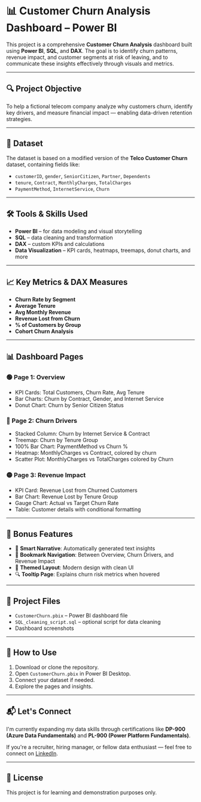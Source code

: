 # 📊 Customer Churn Analysis Dashboard – Power BI

This project is a comprehensive **Customer Churn Analysis** dashboard built using **Power BI**, **SQL**, and **DAX**. The goal is to identify churn patterns, revenue impact, and customer segments at risk of leaving, and to communicate these insights effectively through visuals and metrics.

---

## 🔍 Project Objective

To help a fictional telecom company analyze why customers churn, identify key drivers, and measure financial impact — enabling data-driven retention strategies.

---

## 📁 Dataset

The dataset is based on a modified version of the **Telco Customer Churn** dataset, containing fields like:

- `customerID`, `gender`, `SeniorCitizen`, `Partner`, `Dependents`
- `tenure`, `Contract`, `MonthlyCharges`, `TotalCharges`
- `PaymentMethod`, `InternetService`, `Churn`

---

## 🛠 Tools & Skills Used

- **Power BI** – for data modeling and visual storytelling
- **SQL** – data cleaning and transformation
- **DAX** – custom KPIs and calculations
- **Data Visualization** – KPI cards, heatmaps, treemaps, donut charts, and more

---

## 📈 Key Metrics & DAX Measures

- **Churn Rate by Segment**
- **Average Tenure**
- **Avg Monthly Revenue**
- **Revenue Lost from Churn**
- **% of Customers by Group**
- **Cohort Churn Analysis**

---

## 📊 Dashboard Pages

### 🟢 Page 1: Overview
- KPI Cards: Total Customers, Churn Rate, Avg Tenure
- Bar Charts: Churn by Contract, Gender, and Internet Service
- Donut Chart: Churn by Senior Citizen Status

### 🔵 Page 2: Churn Drivers
- Stacked Column: Churn by Internet Service & Contract
- Treemap: Churn by Tenure Group
- 100% Bar Chart: PaymentMethod vs Churn %
- Heatmap: MonthlyCharges vs Contract, colored by churn
- Scatter Plot: MonthlyCharges vs TotalCharges colored by Churn

### 🟡 Page 3: Revenue Impact
- KPI Card: Revenue Lost from Churned Customers
- Bar Chart: Revenue Lost by Tenure Group
- Gauge Chart: Actual vs Target Churn Rate
- Table: Customer details with conditional formatting

---

## 🧠 Bonus Features

- 📌 **Smart Narrative**: Automatically generated text insights
- 🔁 **Bookmark Navigation**: Between Overview, Churn Drivers, and Revenue Impact
- 🎨 **Themed Layout**: Modern design with clean UI
- 🔍 **Tooltip Page**: Explains churn risk metrics when hovered

---

## 📂 Project Files

- `CustomerChurn.pbix` – Power BI dashboard file
- `SQL_cleaning_script.sql` – optional script for data cleaning
- Dashboard screenshots

---

## 🚀 How to Use

1. Download or clone the repository.
2. Open `CustomerChurn.pbix` in Power BI Desktop.
3. Connect your dataset if needed.
4. Explore the pages and insights.

---

## 📬 Let's Connect

I'm currently expanding my data skills through certifications like **DP-900 (Azure Data Fundamentals)** and **PL-900 (Power Platform Fundamentals)**.

If you're a recruiter, hiring manager, or fellow data enthusiast — feel free to connect on [LinkedIn](https://linkedin.com/in/your-profile).

---

## 📌 License

This project is for learning and demonstration purposes only.
